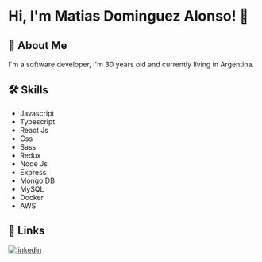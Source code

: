 # Hi, I'm Matias Dominguez Alonso! 👋


## 🚀 About Me
I'm a software developer, I'm 30 years old and currently living in Argentina. 


## 🛠 Skills
- Javascript
- Typescript
- React Js
- Css
- Sass
- Redux
- Node Js
- Express
- Mongo DB
- MySQL
- Docker
- AWS


## 🔗 Links
[![linkedin](https://img.shields.io/badge/linkedin-0A66C2?style=for-the-badge&logo=linkedin&logoColor=white)](https://www.linkedin.com/in/matias-dominguez-5759b8237/)
